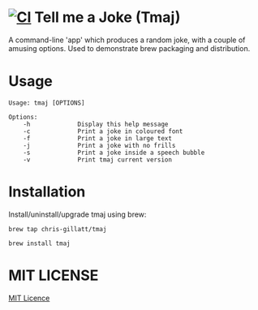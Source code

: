 # [![CI](https://github.com/chris-gillatt/tmaj/actions/workflows/prod.yml/badge.svg)](https://github.com/chris-gillatt/tmaj/actions/workflows/prod.yml) Tell me a Joke (Tmaj)
A command-line 'app' which produces a random joke, with a couple of amusing options.  Used to demonstrate brew packaging and distribution. 

# Usage
```
Usage: tmaj [OPTIONS]

Options:
    -h             Display this help message
    -c             Print a joke in coloured font
    -f             Print a joke in large text
    -j             Print a joke with no frills
    -s             Print a joke inside a speech bubble 
    -v             Print tmaj current version
```

# Installation
Install/uninstall/upgrade tmaj using brew:

`brew tap chris-gillatt/tmaj` 

`brew install tmaj`

# MIT LICENSE
[MIT Licence](https://github.com/chris-gillatt/tmaj/blob/main/LICENSE-MIT)
